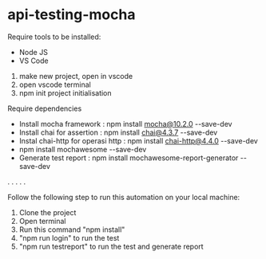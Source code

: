 # api-testing-mocha
Require tools to be installed:
+ Node JS
+ VS Code

1. make new project, open in vscode
2. open vscode terminal
3. npm init 
   project initialisation

Require dependencies
+ Install mocha framework :  npm install mocha@10.2.0 --save-dev 
+ Install chai for assertion :  npm install chai@4.3.7 --save-dev
+ Instal chai-http for operasi http :  npm install chai-http@4.4.0 --save-dev
+ npm install mochawesome  --save-dev
+ Generate test report :  npm install mochawesome-report-generator --save-dev


.
.
.
.
.

Follow the following step to run this automation on your local machine:
1. Clone the project
2. Open terminal
3. Run this command "npm install"
4. "npm run login" to run the test
5. "npm run testreport" to run the test and generate report
